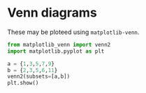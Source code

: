 # Venn diagrams
These may be ploteed using ```matplotlib-venn```.
```python
from matplotlib_venn import venn2
import matplotlib.pyplot as plt

a = {1,3,5,7,9}
b = {2,3,5,6,11}
venn2(subsets=[a,b])
plt.show()
```
